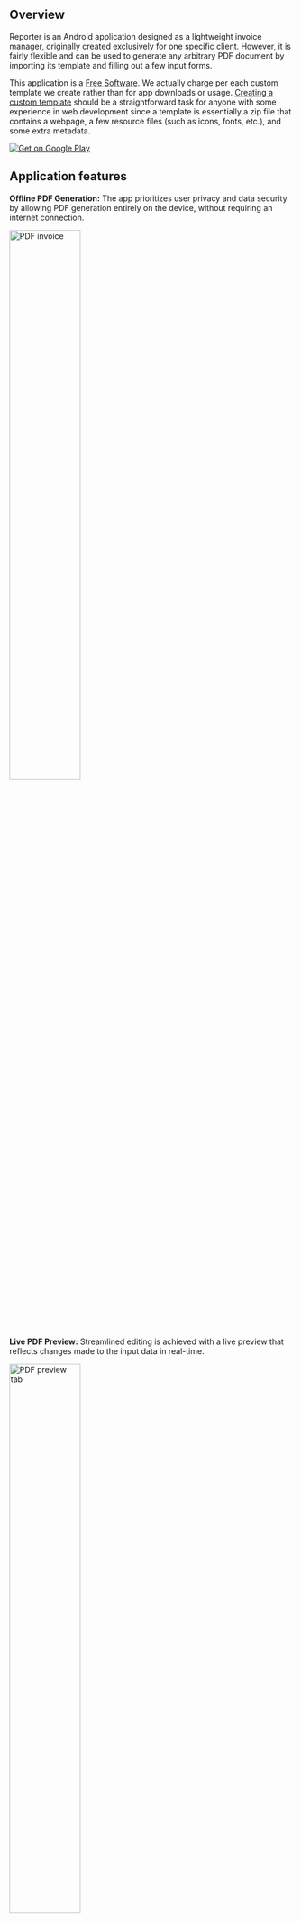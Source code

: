 
## Overview

Reporter is an Android application designed as a lightweight invoice manager, originally created exclusively for one specific client. However, it is fairly flexible and can be used to generate any arbitrary PDF document by importing its template and filling out a few input forms.

This application is a [Free Software](https://www.gnu.org/philosophy/free-sw.html). We actually charge per each custom template we create rather than for app downloads or usage. [Creating a custom template](#creating-a-custom-template) should be a straightforward task for anyone with some experience in web development since a template is essentially a zip file that contains a webpage, a few resource files (such as icons, fonts, etc.), and some extra metadata.

[![Get on Google Play](https://raw.githubusercontent.com/youcef-debbah/Reporter/main/docs/GooglePlayButton.png)](https://play.google.com/store/apps/details?id=dz.nexatech.reporter.client)

## Application features

**Offline PDF Generation:** The app prioritizes user privacy and data security by allowing PDF generation entirely on the device, without requiring an internet connection.

<img src="https://raw.githubusercontent.com/youcef-debbah/Reporter/main/docs/01.png" alt="PDF invoice" width="50%" height="auto" />

**Live PDF Preview:** Streamlined editing is achieved with a live preview that reflects changes made to the input data in real-time.

<img src="https://raw.githubusercontent.com/youcef-debbah/Reporter/main/docs/02.png" alt="PDF preview tab" width="50%" height="auto" />

**Hand-crafted Templates:** At Nexatech, we serve a focused group of clients. While this app isn't their core purchase, some of them find it a valuable addition to their experience. We developed it specifically to enhance client satisfaction, which is why we provide custom-made templates tailored to each user.

<img src="https://raw.githubusercontent.com/youcef-debbah/Reporter/main/docs/03.png" alt="Templates list" width="50%" height="auto" />

**Intuitive User Interface:** Rich input elements and a user-friendly design make data entry and customization effortless.

<img src="https://raw.githubusercontent.com/youcef-debbah/Reporter/main/docs/04.png" alt="Date picker" width="50%" height="auto" />

**Soft Input Validation:** The app offers helpful warnings and suggestions, contrary to most other alternative apps, users are free to ignore these warnings to customize their document further.

<img src="https://raw.githubusercontent.com/youcef-debbah/Reporter/main/docs/05.png" alt="Illegal date format warning" width="50%" height="auto" />

**Informative UI:** Many input fields include tooltip buttons for detailed explanations, complementing the labels. A comprehensive help page provides more info about how to use the app itself, all this is available in English, French, and Arabic.

<img src="https://raw.githubusercontent.com/youcef-debbah/Reporter/main/docs/06.png" alt="Help page" width="50%" height="auto" />

**Responsive Design:** The UI adapts seamlessly across various devices and screen configurations for a consistent user experience.

<img src="https://raw.githubusercontent.com/youcef-debbah/Reporter/main/docs/07a.png" alt="An input form in Landscape orientation" width="50%" height="auto" />

**Themable Interface:** Users can personalize both the generated PDFs and the app UI itself to match their preferences.

<img src="https://raw.githubusercontent.com/youcef-debbah/Reporter/main/docs/07b.png" alt="Same UI with different colors" width="50%" height="auto" />

## Implementation details

The whole app is written in Kotlin using [Jetpack Compose](https://developer.android.com/jetpack/compose) with the modern [Material 3 design](https://m3.material.io/).

Since this project is simple, we wanted to make it standalone and easy to build/clone, so instead of using some private utility libraries, we just copied the needed classes altogether.

## Building the application

To build the app, first, create a [firebase](https://firebase.google.com/) project, then download your `google-services.json` file and copy it to the root dir of the project. After that, you can use the Gradle wrapper: `gradlew` to build the project or just import it to an IDE like Android studio.

## Creating a custom template

Creating a template file is as easy as writing a webpage using [Pebble Template](https://pebbletemplates.io/). However, there are many tips and tricks that you need to be aware of while writing your own template.

If anyone is actually interested, we would gladly write a comprehensive guide about creating custom templates, including a desktop tool that provides a live preview of the template while you are editing it, just [Contact Us](#contact-us).

## License

This project is licensed under the [GNU General Public License, Version 3](https://www.gnu.org/licenses/gpl-3.0.en.html) - see the [LICENSE](LICENSE.txt) file for details.

The GNU GPL v3 is a strong copyleft license that ensures anyone who receives a copy of your software also gets the source code and the same rights to use, modify, and distribute the software.

### Permissions

- You are free to use, modify, and distribute this software.
- You can distribute your own modified versions, but they must also be licensed under the GNU GPL v3.
- This license ensures that users have the same rights you received when using this software.

### Limitations

- You must make any modifications to the source code available under the same GNU GPL v3 license.
- If you distribute this software, you must provide the source code to recipients.
- This license is intended to protect users' freedom, so any restrictions on these freedoms are not allowed.

*For a full understanding of your rights and responsibilities, please refer to the [official license](https://www.gnu.org/licenses/gpl-3.0.en.html).*

## Contact Us

If you have any questions or inquiries about this project, please don't hesitate to contact the main developer at [youcef-debbah@hotmail.com](mailto:youcef-debbah@hotmail.com).
